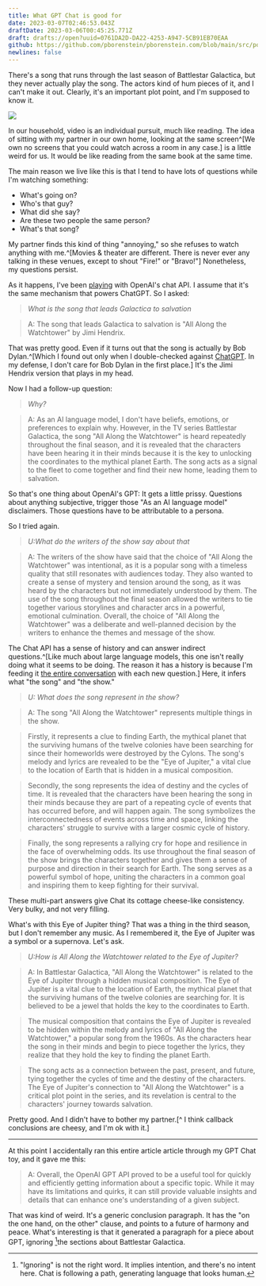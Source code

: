 ```yaml
---
title: What GPT Chat is good for
date: 2023-03-07T02:46:53.043Z
draftDate: 2023-03-06T00:45:25.771Z
draft: drafts://open?uuid=0761DA2D-DA22-4253-A947-5CB91EB70EAA
github: https://github.com/pborenstein/pborenstein.com/blob/main/src/posts/0761da2d-da22-4253-a947-5cb91eb70eaa.md
newlines: false
---
```

There's a song that runs through the last season of Battlestar Galactica, but they never actually play the song. The actors kind of hum pieces of it, and I can't make it out. Clearly, it's an important plot point, and I'm supposed to know it.

![](/assets/img/bsg.jpg)
<!-- excerpt -->

In our household, video is an individual pursuit, much like reading. The idea of sitting with my partner in our own home, looking at the same screen^[We own no screens that you could watch across a room in any case.] is a little weird for us. It would be like reading from the same book at the same time.

The main reason we live like this
is that I tend to have lots of questions while I'm watching something:

- What's going on?
- Who's that guy?
- What did she say?
- Are these two people the same person?
- What's that song?

My partner finds this kind of thing "annoying," so she refuses to watch anything with me.^[Movies & theater are different. There is never ever any talking in these venues, except to shout "Fire!" or "Bravo!"] Nonetheless, my questions persist.

As it happens, I've been [playing](https://pborenstein.dev/posts/c8a9b0e0-b4dc-4227-a612-a4df6f44baec/) with OpenAI's chat API. I assume that it's the same mechanism that powers ChatGPT. So I asked:

> _What is the song that leads Galactica to salvation_

> A: The song that leads Galactica to salvation is "All Along the Watchtower" by Jimi Hendrix.

That was pretty good. Even if it turns out that the song is actually by Bob Dylan.^[Which I found out only when I double-checked against [ChatGPT](https://chat.openai.com). In my defense, I don't care for Bob Dylan in the first place.] It's the Jimi Hendrix version that plays in my head.

Now I had a follow-up question:

> _Why?_

> A: As an AI language model, I don't have beliefs, emotions, or preferences to explain why. However, in the TV series Battlestar Galactica, the song "All Along the Watchtower" is heard repeatedly throughout the final season, and it is revealed that the characters have been hearing it in their minds because it is the key to unlocking the coordinates to the mythical planet Earth. The song acts as a signal to the fleet to come together and find their new home, leading them to salvation.

So that's one thing about OpenAI's GPT: It gets a little prissy. Questions about anything subjective, trigger those "As an AI language model" disclaimers. Those questions have to be attributable to a persona.

So I tried again.

> _U:What do the writers of the show say about that_

> A: The writers of the show have said that the choice of "All Along the Watchtower" was intentional, as it is a popular song with a timeless quality that still resonates with audiences today. They also wanted to create a sense of mystery and tension around the song, as it was heard by the characters but not immediately understood by them. The use of the song throughout the final season allowed the writers to tie together various storylines and character arcs in a powerful, emotional culmination. Overall, the choice of "All Along the Watchtower" was a deliberate and well-planned decision by the writers to enhance the themes and message of the show.

The Chat API has a sense of history and can answer indirect questions.^[Like much about large language models, this one isn't really doing what it seems to be doing. The reason it has a history is because I'm feeding it [the entire conversation](https://github.com/pborenstein/drafts-gpt-toys/blob/123b16fb59215d1dbe1cfe40b310b9d916c78517/gptchat.js#L106) with each new question.] Here, it infers what "the song" and "the show."


> _U: What does the song represent in the show?_

> A: The song "All Along the Watchtower" represents multiple things in the show. 

> Firstly, it represents a clue to finding Earth, the mythical planet that the surviving humans of the twelve colonies have been searching for since their homeworlds were destroyed by the Cylons. The song's melody and lyrics are revealed to be the "Eye of Jupiter," a vital clue to the location of Earth that is hidden in a musical composition.

> Secondly, the song represents the idea of destiny and the cycles of time. It is revealed that the characters have been hearing the song in their minds because they are part of a repeating cycle of events that has occurred before, and will happen again. The song symbolizes the interconnectedness of events across time and space, linking the characters' struggle to survive with a larger cosmic cycle of history.

> Finally, the song represents a rallying cry for hope and resilience in the face of overwhelming odds. Its use throughout the final season of the show brings the characters together and gives them a sense of purpose and direction in their search for Earth. The song serves as a powerful symbol of hope, uniting the characters in a common goal and inspiring them to keep fighting for their survival.

These multi-part answers give Chat its cottage cheese-like consistency. Very bulky, and not very filling.

What's with this Eye of Jupiter thing? That was a thing in the third season, but I don't remember any music. As I remembered it, the Eye of Jupiter was a symbol or a supernova. Let's ask.


> _U:How is All Along the Watchtower related to the Eye of Jupiter?_

> A: In Battlestar Galactica, "All Along the Watchtower" is related to the Eye of Jupiter through a hidden musical composition. The Eye of Jupiter is a vital clue to the location of Earth, the mythical planet that the surviving humans of the twelve colonies are searching for. It is believed to be a jewel that holds the key to the coordinates to Earth.

> The musical composition that contains the Eye of Jupiter is revealed to be hidden within the melody and lyrics of "All Along the Watchtower," a popular song from the 1960s. As the characters hear the song in their minds and begin to piece together the lyrics, they realize that they hold the key to finding the planet Earth.

> The song acts as a connection between the past, present, and future, tying together the cycles of time and the destiny of the characters. The Eye of Jupiter's connection to "All Along the Watchtower" is a critical plot point in the series, and its revelation is central to the characters' journey towards salvation.

Pretty good. And I didn't have to bother my partner.[^ I think callback conclusions are cheesy, and I'm ok with it.]

---

At this point I accidentally ran this entire article article through my GPT Chat toy, and it gave me this:

> A: Overall, the OpenAI GPT API proved to be a useful tool for quickly and efficiently getting information about a specific topic. While it may have its limitations and quirks, it can still provide valuable insights and details that can enhance one's understanding of a given subject.

That was kind of weird. It's a generic conclusion paragraph. It has the "on the one hand, on the other" clause, and points to a future of harmony and peace. What's interesting is that it generated a paragraph for a piece about GPT, ignoring  [^ign]the sections about Battlestar Galactica.

[^ign]: "Ignoring" is not the right word. It implies intention, and there's no intent here. Chat is following a path, generating language that looks human.
